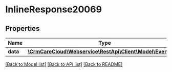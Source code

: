 # InlineResponse20069

## Properties
Name | Type | Description | Notes
------------ | ------------- | ------------- | -------------
**data** | [**\CrmCareCloud\Webservice\RestApi\Client\Model\EventType**](EventType.md) |  | [optional] 

[[Back to Model list]](../../README.md#documentation-for-models) [[Back to API list]](../../README.md#documentation-for-api-endpoints) [[Back to README]](../../README.md)

